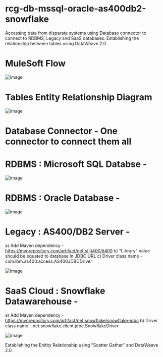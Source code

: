 # rcg-db-mssql-oracle-as400db2-snowflake
Accessing data from disparate systems using Database connector to connect to RDBMS, Legacy and SaaS databases. Establishing the relationship between tables using DataWeave 2.0

# MuleSoft Flow
![image](https://user-images.githubusercontent.com/104389334/201210993-9da51103-61a5-4998-bf81-4b06b103573f.png)

# Tables Entity Relationship Diagram 
![image](https://user-images.githubusercontent.com/104389334/201212021-5ec4acd9-d0c0-4c75-9e58-1d0e595bac4a.png)

# Database Connector - One connector to connect them all

# RDBMS : Microsoft SQL Databse - 

![image](https://user-images.githubusercontent.com/104389334/201204651-15dc50e8-b76c-4e03-aaf7-fcd40ab600d7.png)

# RDBMS : Oracle Database - 

![image](https://user-images.githubusercontent.com/104389334/201209836-998d50da-5f71-4afe-a057-84ddf78de104.png)

# Legacy : AS400/DB2 Server - 

a) Add Maven dependency - https://mvnrepository.com/artifact/net.sf.jt400/jt400
b) "Library" value should be equated to database in JDBC URL
c) Driver class name - com.ibm.as400.access.AS400JDBCDriver

![image](https://user-images.githubusercontent.com/104389334/201210078-db441945-c79d-49be-b908-7b07626e0703.png)

# SaaS Cloud : Snowflake Datawarehouse -

a) Add Maven dependency - https://mvnrepository.com/artifact/net.snowflake/snowflake-jdbc
b) Driver class name - net.snowflake.client.jdbc.SnowflakeDriver

![image](https://user-images.githubusercontent.com/104389334/201210591-149a47a5-d726-4a31-835c-c021c14f803b.png)

Establishing the Enitity Relationship using "Scatter Gather" and DataWeave 2.0.
